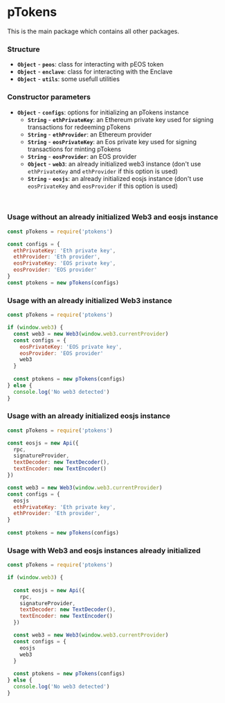 # pTokens

This is the main package which contains all other packages.

### Structure
- __`Object`__ - __`peos`__: class for interacting with pEOS token
- __`Object`__ - __`enclave`__: class for interacting with the Enclave
- __`Object`__ - __`utils`__: some usefull utilities

### Constructor parameters
- __`Object`__ - __`configs`__: options for initializing an pTokens instance
    - __`String`__ - __`ethPrivateKey`__: an Ethereum private key used for signing transactions for redeeming pTokens
    - __`String`__ - __`ethProvider`__: an Ethereum provider
    - __`String`__ - __`eosPrivateKey`__: an Eos private key used for signing transactions for minting pTokens
    - __`String`__ - __`eosProvider`__: an EOS provider
    - __`Object`__ - __`web3`__: an already initialized web3 instance (don't use `ethPrivateKey` and `ethProvider` if this option is used)
    - __`String`__ - __`eosjs`__: an already initialized eosjs instance (don't use `eosPrivateKey` and `eosProvider` if this option is used)

&nbsp;

### Usage without an already initialized Web3 and eosjs instance

```js
const pTokens = require('ptokens')

const configs = {
  ethPrivateKey: 'Eth private key',
  ethProvider: 'Eth provider',
  eosPrivateKey: 'EOS private key',
  eosProvider: 'EOS provider'
}
const ptokens = new pTokens(configs)
```


### Usage with an already initialized Web3 instance

```js
const pTokens = require('ptokens')

if (window.web3) {
  const web3 = new Web3(window.web3.currentProvider)
  const configs = {
    eosPrivateKey: 'EOS private key',
    eosProvider: 'EOS provider'
    web3
  }
  
  const ptokens = new pTokens(configs)
} else {
  console.log('No web3 detected')
}
```


### Usage with an already initialized eosjs instance

```js
const pTokens = require('ptokens')

const eosjs = new Api({
  rpc,
  signatureProvider,
  textDecoder: new TextDecoder(), 
  textEncoder: new TextEncoder() 
})

const web3 = new Web3(window.web3.currentProvider)
const configs = {
  eosjs
  ethPrivateKey: 'Eth private key',
  ethProvider: 'Eth provider',
}
  
const ptokens = new pTokens(configs)
```


### Usage with Web3 and eosjs instances already initialized

```js
const pTokens = require('ptokens')

if (window.web3) {
  
  const eosjs = new Api({
    rpc,
    signatureProvider,
    textDecoder: new TextDecoder(), 
    textEncoder: new TextEncoder() 
  })

  const web3 = new Web3(window.web3.currentProvider)
  const configs = {
    eosjs
    web3
  }
  
  const ptokens = new pTokens(configs)
} else {
  console.log('No web3 detected')
}
```